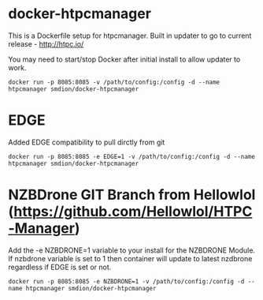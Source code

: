 docker-htpcmanager
==================

This is a Dockerfile setup for htpcmanager.  Built in updater to go to current release - http://htpc.io/

You may need to start/stop Docker after initial install to allow updater to work.

    docker run -p 8085:8085 -v /path/to/config:/config -d --name htpcmanager smdion/docker-htpcmanager

EDGE
====

Added EDGE compatibility to pull dirctly from git

    docker run -p 8085:8085 -e EDGE=1 -v /path/to/config:/config -d --name htpcmanager smdion/docker-htpcmanager

NZBDrone GIT Branch from Hellowlol (https://github.com/Hellowlol/HTPC-Manager)
====

Add the -e NZBDRONE=1 variable to your install for the NZBDRONE Module. If nzbdrone variable is set to 1 then container will update to latest nzdbrone regardless if EDGE is set or not.

    docker run -p 8085:8085 -e NZBDRONE=1 -v /path/to/config:/config -d --name htpcmanager smdion/docker-htpcmanager
